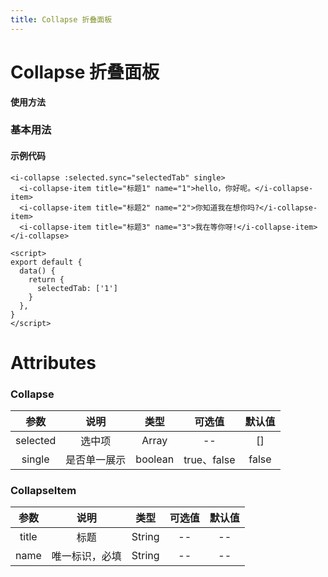 ```yaml
---
title: Collapse 折叠面板
---
```

# Collapse 折叠面板

**使用方法**

### 基本用法

<ClientOnly>
<collapse-demos></collapse-demos>
</ClientOnly>

#### 示例代码

```vue
<i-collapse :selected.sync="selectedTab" single>
  <i-collapse-item title="标题1" name="1">hello，你好呢。</i-collapse-item>
  <i-collapse-item title="标题2" name="2">你知道我在想你吗?</i-collapse-item>
  <i-collapse-item title="标题3" name="3">我在等你呀!</i-collapse-item>
</i-collapse>

<script>
export default {
  data() {
    return {
      selectedTab: ['1']
    }
  },
}
</script>
```

# Attributes

### Collapse 
|参数| 说明 |  类型  | 可选值 | 默认值 |
| :-------------: |:-------------:| :-----:|:-----:|:-----:|
|selected| 选中项 | Array |--|[]
| single | 是否单一展示 |    boolean | true、false|false

### CollapseItem
|参数| 说明 |  类型  | 可选值 | 默认值 |
| :-------------: |:-------------:| :-----:|:-----:|:-----:|
|title| 标题 | String |--|--
| name | 唯一标识，必填 |    String |-- |--